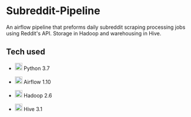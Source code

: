 # Subreddit-Pipeline

An airflow pipeline that preforms daily subreddit scraping processing jobs using Reddit's API. Storage in Hadoop and warehousing in Hive. 


## Tech used

- <img src="https://upload.wikimedia.org/wikipedia/commons/thumb/c/c3/Python-logo-notext.svg/240px-Python-logo-notext.svg.png" height="20"> Python 3.7

- <img src="https://airflow.incubator.apache.org/_images/pin_large.png" height="20"> Airflow 1.10 

- <img src="https://upload.wikimedia.org/wikipedia/commons/thumb/0/0e/Hadoop_logo.svg/320px-Hadoop_logo.svg.png" height="20"> Hadoop 2.6

- <img src="https://en.wikipedia.org/wiki/Apache_Hive#/media/File:Apache_Hive_logo.svg" height="20"> Hive 3.1




